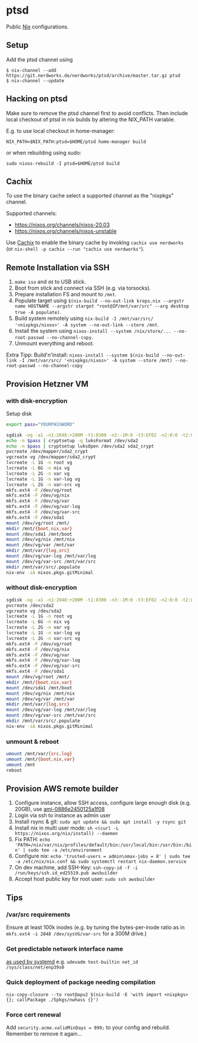 # ptsd

Public [Nix](https://nixos.org/nix/) configurations.


## Setup

Add the ptsd channel using

```console
$ nix-channel --add https://git.nerdworks.de/nerdworks/ptsd/archive/master.tar.gz ptsd
$ nix-channel --update
```

## Hacking on ptsd

Make sure to remove the ptsd channel first to avoid conflicts.
Then include local checkout of ptsd in nix builds by altering the NIX\_PATH variable.

E.g. to use local checkout in home-manager:

```console
NIX_PATH=$NIX_PATH:ptsd=$HOME/ptsd home-manager build
```

or when rebuilding using sudo:

```console
sudo nixos-rebuild -I ptsd=$HOME/ptsd build
```


## Cachix

To use the binary cache select a supported channel as the "nixpkgs" channel.

Supported channels:
* https://nixos.org/channels/nixos-20.03
* https://nixos.org/channels/nixos-unstable

Use [Cachix](https://cachix.org/) to enable the binary cache by invoking 
`cachix use nerdworks` (or `nix-shell -p cachix --run "cachix use nerdworks"`).


## Remote Installation via SSH

1. `make iso` and `dd` to USB stick.
2. Boot from stick and connect via SSH (e.g. via torsocks).
3. Prepare installation FS and mount to `/mnt`.
3. Populate target using `$(nix-build --no-out-link krops.nix --argstr name HOSTNAME --argstr starget "root@IP/mnt/var/src" --arg desktop true -A populate)`.
4. Build system remotely using `nix-build -I /mnt/var/src/ '<nixpkgs/nixos>' -A system --no-out-link --store /mnt`.
5. Install the system using `nixos-install --system /nix/store/... --no-root-passwd --no-channel-copy`.
6. Unmount everything and reboot.

Extra Tipp:
Build'n'install: `nixos-install --system $(nix-build --no-out-link -I /mnt/var/src/ '<nixpkgs/nixos>' -A system --store /mnt) --no-root-passwd --no-channel-copy`

## Provision Hetzner VM


### with disk-encryption

Setup disk
```bash
export pass="YOURPASSWORD"

sgdisk -og -a1 -n1:2048:+200M -t1:8300 -n3:-1M:0 -t3:EF02 -n2:0:0 -t2:8309 /dev/sda
echo -n $pass | cryptsetup -q luksFormat /dev/sda2
echo -n $pass | cryptsetup luksOpen /dev/sda2 sda2_crypt
pvcreate /dev/mapper/sda2_crypt
vgcreate vg /dev/mapper/sda2_crypt
lvcreate -L 1G -n root vg
lvcreate -L 6G -n nix vg
lvcreate -L 2G -n var vg
lvcreate -L 1G -n var-log vg
lvcreate -L 2G -n var-src vg
mkfs.ext4 -F /dev/vg/root
mkfs.ext4 -F /dev/vg/nix
mkfs.ext4 -F /dev/vg/var
mkfs.ext4 -F /dev/vg/var-log
mkfs.ext4 -F /dev/vg/var-src
mkfs.ext4 -F /dev/sda1
mount /dev/vg/root /mnt/
mkdir /mnt/{boot,nix,var}
mount /dev/sda1 /mnt/boot
mount /dev/vg/nix /mnt/nix
mount /dev/vg/var /mnt/var
mkdir /mnt/var/{log,src}
mount /dev/vg/var-log /mnt/var/log
mount /dev/vg/var-src /mnt/var/src
mkdir /mnt/var/src/.populate
nix-env -iA nixos.pkgs.gitMinimal
```


### without disk-encryption

```bash
sgdisk -og -a1 -n1:2048:+200M -t1:8300 -n3:-1M:0 -t3:EF02 -n2:0:0 -t2:8300 /dev/sda
pvcreate /dev/sda2
vgcreate vg /dev/sda2
lvcreate -L 1G -n root vg
lvcreate -L 6G -n nix vg
lvcreate -L 2G -n var vg
lvcreate -L 1G -n var-log vg
lvcreate -L 2G -n var-src vg
mkfs.ext4 -F /dev/vg/root
mkfs.ext4 -F /dev/vg/nix
mkfs.ext4 -F /dev/vg/var
mkfs.ext4 -F /dev/vg/var-log
mkfs.ext4 -F /dev/vg/var-src
mkfs.ext4 -F /dev/sda1
mount /dev/vg/root /mnt/
mkdir /mnt/{boot,nix,var}
mount /dev/sda1 /mnt/boot
mount /dev/vg/nix /mnt/nix
mount /dev/vg/var /mnt/var
mkdir /mnt/var/{log,src}
mount /dev/vg/var-log /mnt/var/log
mount /dev/vg/var-src /mnt/var/src
mkdir /mnt/var/src/.populate
nix-env -iA nixos.pkgs.gitMinimal
```


### unmount & reboot

```bash
umount /mnt/var/{src,log}
umount /mnt/{boot,nix,var}
umount /mnt
reboot
```


## Provision AWS remote builder

1. Configure instance, allow SSH access, configure large enough disk (e.g. 20GB), use [ami-0886e2450125a1f08](https://wiki.debian.org/Cloud/AmazonEC2Image/Buster)
2. Login via ssh to instance as admin user
3. Install rsync & git: `sudo apt update && sudo apt install -y rsync git`
4. Install nix in multi user mode: `sh <(curl -L https://nixos.org/nix/install) --daemon`
5. Fix PATH: `echo 'PATH=/nix/var/nix/profiles/default/bin:/usr/local/bin:/usr/bin:/bin' | sudo tee -a /etc/environment`
6. Configure nix: `echo 'trusted-users = admin\nmax-jobs = 8' | sudo tee -a /etc/nix/nix.conf && sudo systemctl restart nix-daemon.service`
7. On dev machine, add SSH-Key: `ssh-copy-id -f -i /run/keys/ssh.id_ed25519.pub awsbuilder`
8. Accept host public key for root user: `sudo ssh awsbuilder`


## Tips

### /var/src requirements

Ensure at least 100k inodes (e.g. by tuning the bytes-per-inode ratio as in `mkfs.ext4 -i 2048 /dev/sysVG/var-src` for a 300M drive.)

### Get predictable network interface name
[as used by systemd](https://www.freedesktop.org/wiki/Software/systemd/PredictableNetworkInterfaceNames/)
e.g. `udevadm test-builtin net_id /sys/class/net/enp39s0`

### Quick deployment of package needing compilation
`nix-copy-closure --to root@apu2 $(nix-build -E 'with import <nixpkgs> {}; callPackage ./5pkgs/nwhass {}')`

### Force cert renewal
Add `security.acme.validMinDays = 999;` to your config and rebuild. Remember to remove it again...
